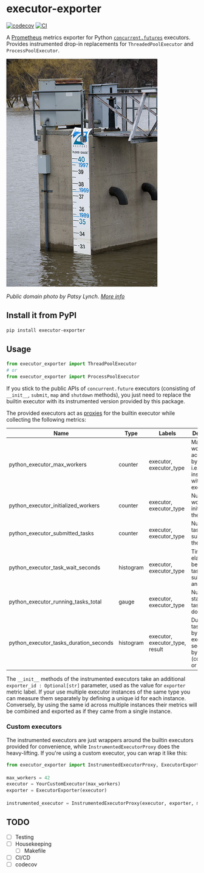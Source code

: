 # executor-exporter
[![codecov](https://codecov.io/gh/ygormutti/executor-exporter/branch/main/graph/badge.svg?token=FIXME)](https://codecov.io/gh/ygormutti/executor-exporter)
[![CI](https://github.com/ygormutti/executor-exporter/actions/workflows/main.yml/badge.svg)](https://github.com/ygormutti/executor-exporter/actions/workflows/main.yml)

A [Prometheus](https://prometheus.io/) metrics exporter for Python [`concurrent.futures`](https://docs.python.org/3/library/concurrent.futures.html) executors. Provides instrumented drop-in replacements for `ThreadedPoolExecutor` and `ProcessPoolExecutor`.

![water level ruler photo](docs/water_level_ruler.jpg)

*Public domain photo by Patsy Lynch. [More info](https://commons.wikimedia.org/wiki/File:FEMA_-_40847_-_A_water_level_ruler_in_North_Dakota.jpg)*

## Install it from PyPI

```bash
pip install executor-exporter
```

## Usage

```py
from executor_exporter import ThreadPoolExecutor
# or
from executor_exporter import ProcessPoolExecutor
```

If you stick to the public APIs of `concurrent.future` executors (consisting of `__init__`, `submit`, `map` and `shutdown` methods), you just need to replace the builtin executor with its instrumented version provided by this package.

The provided executors act as [proxies](https://en.wikipedia.org/wiki/Proxy_pattern) for the builtin executor while collecting the following metrics:

<!-- metrics:begin -->
Name | Type | Labels | Description
--- | --- | --- | ---
python_executor_max_workers | counter | executor, executor_type | Max workers accumulated by executor, i.e. instances with same executor_id
python_executor_initialized_workers | counter | executor, executor_type | Number of workers initialized by the executor
python_executor_submitted_tasks | counter | executor, executor_type | Number of tasks submitted to the executor
python_executor_task_wait_seconds | histogram | executor, executor_type | Time elapsed between tasks submission and start
python_executor_running_tasks_total | gauge | executor, executor_type | Number of started tasks not yet done
python_executor_tasks_duration_seconds | histogram | executor, executor_type, result | Duration of tasks done by the executor, segmented by result (completed or failed)
<!-- metrics:end -->

The `__init__` methods of the instrumented executors take an additional `exporter_id : Optional[str]` parameter, used as the value for `exporter` metric label. If your use multiple executor instances of the same type you can measure them separately by defining a unique id for each instance. Conversely, by using the same id across multiple instances their metrics will be combined and exported as if they came from a single instance.

### Custom executors

The instrumented executors are just wrappers around the builtin executors provided for convenience, while `InstrumentedExecutorProxy` does the heavy-lifting. If you're using a custom executor, you can wrap it like this:

```py
from executor_exporter import InstrumentedExecutorProxy, ExecutorExporter

max_workers = 42
executor = YourCustomExecutor(max_workers)
exporter = ExecutorExporter(executor)

instrumented_executor = InstrumentedExecutorProxy(executor, exporter, max_workers)
```

## TODO

- [ ] Testing
- [ ] Housekeeping
  - [ ] Makefile
- [ ] CI/CD
- [ ] codecov